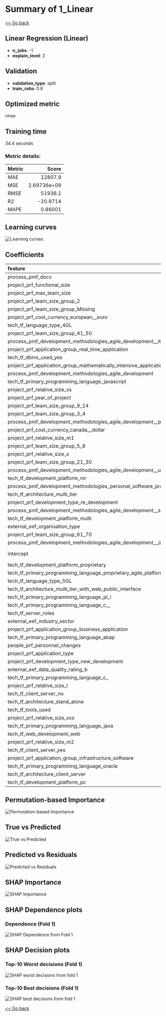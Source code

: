 # Summary of 1_Linear

[<< Go back](../README.md)


## Linear Regression (Linear)
- **n_jobs**: -1
- **explain_level**: 2

## Validation
 - **validation_type**: split
 - **train_ratio**: 0.8

## Optimized metric
rmse

## Training time

34.4 seconds

### Metric details:
| Metric   |           Score |
|:---------|----------------:|
| MAE      | 12807.9         |
| MSE      |     2.69736e+09 |
| RMSE     | 51936.1         |
| R2       |   -20.9714      |
| MAPE     |     0.86001     |



## Learning curves
![Learning curves](learning_curves.png)

## Coefficients
| feature                                                                                                             |    Learner_1 |
|:--------------------------------------------------------------------------------------------------------------------|-------------:|
| process_pmf_docs                                                                                                    |  0.768247    |
| project_prf_functional_size                                                                                         |  0.463627    |
| project_prf_max_team_size                                                                                           |  0.300153    |
| project_prf_team_size_group_2                                                                                       |  0.271243    |
| project_prf_team_size_group_Missing                                                                                 |  0.208805    |
| project_prf_cost_currency_european__euro                                                                            |  0.191442    |
| tech_tf_language_type_4GL                                                                                           |  0.184151    |
| project_prf_team_size_group_41_50                                                                                   |  0.168595    |
| process_pmf_development_methodologies_agile_development__iterative                                                  |  0.168595    |
| project_prf_application_group_real_time_application                                                                 |  0.167184    |
| tech_tf_dbms_used_yes                                                                                               |  0.150102    |
| project_prf_application_group_mathematically_intensive_application                                                  |  0.148035    |
| process_pmf_development_methodologies_agile_development                                                             |  0.0985468   |
| tech_tf_primary_programming_language_javascript                                                                     |  0.0913002   |
| project_prf_relative_size_xs                                                                                        |  0.0889499   |
| project_prf_year_of_project                                                                                         |  0.0781362   |
| project_prf_team_size_group_9_14                                                                                    |  0.0698729   |
| project_prf_team_size_group_3_4                                                                                     |  0.066567    |
| process_pmf_development_methodologies_agile_development__personal_software_process__psp___unified_process           |  0.0560616   |
| project_prf_cost_currency_canada__dollar                                                                            |  0.0488483   |
| project_prf_relative_size_m1                                                                                        |  0.0458886   |
| project_prf_team_size_group_5_8                                                                                     |  0.0458727   |
| project_prf_relative_size_s                                                                                         |  0.0414842   |
| project_prf_team_size_group_21_30                                                                                   |  0.0413851   |
| process_pmf_development_methodologies_agile_development__unified_process                                            |  0.0388149   |
| tech_tf_development_platform_mr                                                                                     |  0.0388149   |
| process_pmf_development_methodologies_personal_software_process__psp___unified_process                              |  0.0382132   |
| tech_tf_architecture_multi_tier                                                                                     |  0.029546    |
| project_prf_development_type_re_development                                                                         |  0.0225853   |
| process_pmf_development_methodologies_agile_development__scrum                                                      |  0.019274    |
| tech_tf_development_platform_multi                                                                                  |  0.0113221   |
| external_eef_organisation_type                                                                                      |  0.0066621   |
| project_prf_team_size_group_61_70                                                                                   |  0           |
| process_pmf_development_methodologies_agile_development__joint_application_development__jad___multifunctional_teams |  0           |
| intercept                                                                                                           | -2.35428e-15 |
| tech_tf_development_platform_proprietary                                                                            | -0.00150453  |
| tech_tf_primary_programming_language_proprietary_agile_platform                                                     | -0.00150453  |
| tech_tf_language_type_5GL                                                                                           | -0.00150453  |
| tech_tf_architecture_multi_tier_with_web_public_interface                                                           | -0.00649645  |
| tech_tf_primary_programming_language_pl_i                                                                           | -0.00894735  |
| tech_tf_primary_programming_language_c__                                                                            | -0.0106165   |
| tech_tf_server_roles                                                                                                | -0.0169331   |
| external_eef_industry_sector                                                                                        | -0.0196346   |
| project_prf_application_group_business_application                                                                  | -0.0288087   |
| tech_tf_primary_programming_language_abap                                                                           | -0.0298698   |
| people_prf_personnel_changes                                                                                        | -0.0469399   |
| project_prf_application_type                                                                                        | -0.0645391   |
| project_prf_development_type_new_development                                                                        | -0.0743195   |
| external_eef_data_quality_rating_b                                                                                  | -0.0784584   |
| tech_tf_primary_programming_language_c_                                                                             | -0.080332    |
| project_prf_relative_size_l                                                                                         | -0.10084     |
| tech_tf_client_server_no                                                                                            | -0.111753    |
| tech_tf_architecture_stand_alone                                                                                    | -0.120243    |
| tech_tf_tools_used                                                                                                  | -0.123626    |
| project_prf_relative_size_xxs                                                                                       | -0.12657     |
| tech_tf_primary_programming_language_java                                                                           | -0.139201    |
| tech_tf_web_development_web                                                                                         | -0.149387    |
| project_prf_relative_size_m2                                                                                        | -0.151206    |
| tech_tf_client_server_yes                                                                                           | -0.153631    |
| project_prf_application_group_infrastructure_software                                                               | -0.169709    |
| tech_tf_primary_programming_language_oracle                                                                         | -0.176892    |
| tech_tf_architecture_client_server                                                                                  | -0.212359    |
| tech_tf_development_platform_pc                                                                                     | -0.264367    |


## Permutation-based Importance
![Permutation-based Importance](permutation_importance.png)
## True vs Predicted

![True vs Predicted](true_vs_predicted.png)


## Predicted vs Residuals

![Predicted vs Residuals](predicted_vs_residuals.png)



## SHAP Importance
![SHAP Importance](shap_importance.png)

## SHAP Dependence plots

### Dependence (Fold 1)
![SHAP Dependence from Fold 1](learner_fold_0_shap_dependence.png)

## SHAP Decision plots

### Top-10 Worst decisions (Fold 1)
![SHAP worst decisions from fold 1](learner_fold_0_shap_worst_decisions.png)
### Top-10 Best decisions (Fold 1)
![SHAP best decisions from fold 1](learner_fold_0_shap_best_decisions.png)

[<< Go back](../README.md)
